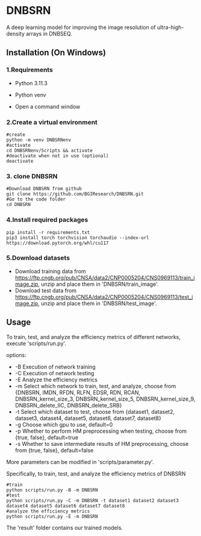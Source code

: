 # DNBSRN
A deep learning model for improving the image resolution of ultra-high-density arrays in DNBSEQ.
## Installation (On Windows)
### 1.Requirements
* Python 3.11.3

* Python venv

* Open a command window
### 2.Create a virtual environment

```
#create
python -m venv DNBSRNenv
#activate
cd DNBSRNenv/Scripts && activate
#deactivate when not in use (optional)
deactivate
```

### 3. clone DNBSRN

```
#Download DNBSRN from github
git clone https://github.com/BGIResearch/DNBSRN.git
#Go to the code folder
cd DNBSRN
```

### 4.Install required packages

```
pip install -r requirements.txt
pip3 install torch torchvision torchaudio --index-url https://download.pytorch.org/whl/cu117
```

### 5.Download datasets
* Download training data from https://ftp.cngb.org/pub/CNSA/data2/CNP0005204/CNS0969113/train_image.zip, unzip and place them in 'DNBSRN/train_image'.
* Download test data from https://ftp.cngb.org/pub/CNSA/data2/CNP0005204/CNS0969113/test_image.zip, unzip and place them in 'DNBSRN/test_image'.
## Usage
To train, test, and analyze the efficiency metrics of different networks, execute 'scripts/run.py'.

options:
* -B   Execution of network training
* -C   Execution of network testing
* -E   Analyze the efficiency metrics
* -m   Select which network to train, test, and analyze, choose from {DNBSRN, IMDN, RFDN, RLFN, EDSR, RDN, RCAN, DNBSRN_kernel_size_3, DNBSRN_kernel_size_5, DNBSRN_kernel_size_9, DNBSRN_delete_IIC, DNBSRN_delete_SRB}
* -t   Select which dataset to test, choose from {dataset1, dataset2, dataset3, dataset4, dataset5, dataset6, dataset7, dataset8}
* -g   Choose which gpu to use, default=0
* -p   Whether to perform HM preprocessing when testing, choose from {true, false}, default=true
* -s   Whether to save intermediate results of HM preprocessing, choose from {true, false}, default=false

More parameters can be modified in 'scripts/parameter.py'.


Specifically, to train, test, and analyze the efficiency metrics of DNBSRN

```
#train
python scripts/run.py -B -m DNBSRN
#test
python scripts/run.py -C -m DNBSRN -t dataset1 dataset2 dataset3 dataset4 dataset5 dataset6 dataset7 dataset8
#analyze the efficiency metrics
python scripts/run.py -E -m DNBSRN
```

The 'result' folder contains our trained models.
